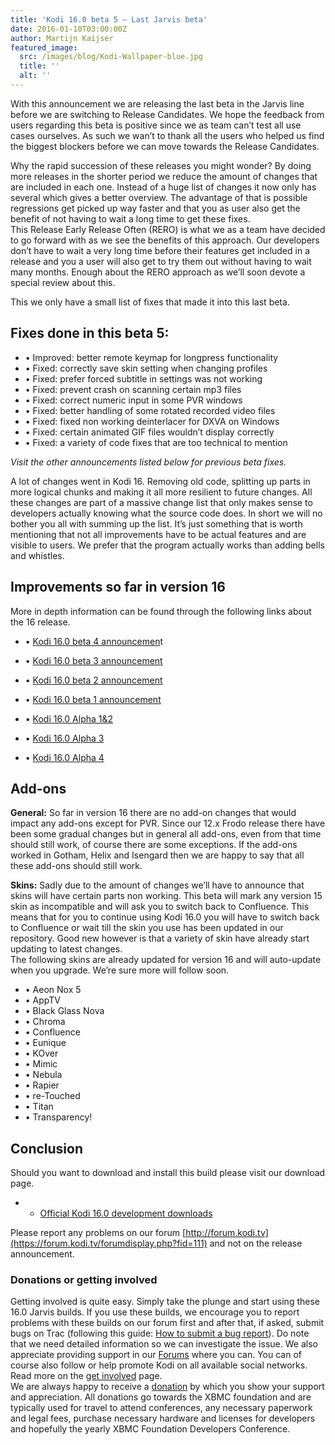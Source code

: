 ```yaml
---
title: 'Kodi 16.0 beta 5 – Last Jarvis beta'
date: 2016-01-10T03:00:00Z
author: Martijn Kaijser
featured_image:
  src: /images/blog/Kodi-Wallpaper-blue.jpg
  title: ''
  alt: ''
---
```

With this announcement we are releasing the last beta in the Jarvis line before we are switching to Release Candidates. We hope the feedback from users regarding this beta is positive since we as team can’t test all use cases ourselves. As such we wan’t to thank all the users who helped us find the biggest blockers before we can move towards the Release Candidates.

 Why the rapid succession of these releases you might wonder? By doing more releases in the shorter period we reduce the amount of changes that are included in each one. Instead of a huge list of changes it now only has several which gives a better overview. The advantage of that is possible regressions get picked up way faster and that you as user also get the benefit of not having to wait a long time to get these fixes.  
 This Release Early Release Often (RERO) is what we as a team have decided to go forward with as we see the benefits of this approach. Our developers don’t have to wait a very long time before their features get included in a release and you a user will also get to try them out without having to wait many months. Enough about the RERO approach as we’ll soon devote a special review about this.

 This we only have a small list of fixes that made it into this last beta.

 Fixes done in this beta 5:
--------------------------

 
 * • Improved: better remote keymap for longpress functionality
 * • Fixed: correctly save skin setting when changing profiles
 * • Fixed: prefer forced subtitle in settings was not working
 * • Fixed: prevent crash on scanning certain mp3 files
 * • Fixed: correct numeric input in some PVR windows
 * • Fixed: better handling of some rotated recorded video files
 * • Fixed: fixed non working deinterlacer for DXVA on Windows
 * • Fixed: certain animated GIF files wouldn’t display correctly
 * • Fixed: a variety of code fixes that are too technical to mention
 
 *Visit the other announcements listed below for previous beta fixes.*

 A lot of changes went in Kodi 16. Removing old code, splitting up parts in more logical chunks and making it all more resilient to future changes. All these changes are part of a massive change list that only makes sense to developers actually knowing what the source code does. In short we will no bother you all with summing up the list. It’s just something that is worth mentioning that not all improvements have to be actual features and are visible to users. We prefer that the program actually works than adding bells and whistles.

 Improvements so far in version 16
---------------------------------

 More in depth information can be found through the following links about the 16 release.

 
 * • [Kodi 16.0 beta 4 announcemen](/article/kodi-160-beta-4--jarvis-getting-ready-4)t
 * • [Kodi 16.0 beta 3 announcement](/article/kodi-160-beta-3--jarvis-getting-ready-3)
 * • [Kodi 16.0 beta 2 announcement](/article/kodi-160-beta-2--jarvis-getting-ready-2)
 * • [Kodi 16.0 beta 1 announcement](/article/kodi-160-beta-1-jarvis-getting-ready)
 
 
 * • [Kodi 16.0 Alpha 1&2](/article/kodi-160-alpha-1-2-jarvis-your-service)
 * • [Kodi 16.0 Alpha 3](/article/kodi-16-alpha-3)
 * • [Kodi 16.0 Alpha 4](/article/kodi-160-alpha-4-jarvis-nearing-completion)
 
 Add-ons
-------

 **General:** So far in version 16 there are no add-on changes that would impact any add-ons except for PVR. Since our 12.x Frodo release there have been some gradual changes but in general all add-ons, even from that time should still work, of course there are some exceptions. If the add-ons worked in Gotham, Helix and Isengard then we are happy to say that all these add-ons should still work.

 **Skins:** Sadly due to the amount of changes we’ll have to announce that skins will have certain parts non working. This beta will mark any version 15 skin as incompatible and will ask you to switch back to Confluence. This means that for you to continue using Kodi 16.0 you will have to switch back to Confluence or wait till the skin you use has been updated in our repository. Good new however is that a variety of skin have already start updating to latest changes.  
 The following skins are already updated for version 16 and will auto-update when you upgrade. We’re sure more will follow soon.

 
 * • Aeon Nox 5
 * • AppTV
 * • Black Glass Nova
 * • Chroma
 * • Confluence
 * • Eunique
 * • KOver
 * • Mimic
 * • Nebula
 * • Rapier
 * • re-Touched
 * • Titan
 * • Transparency!
 
 Conclusion
----------

 Should you want to download and install this build please visit our download page.

 
 * * [Official Kodi 16.0 development downloads](/download)
 
 Please report any problems on our forum [http://forum.kodi.tv](https://forum.kodi.tv/forumdisplay.php?fid=111) and not on the release announcement.

 ### Donations or getting involved

 Getting involved is quite easy. Simply take the plunge and start using these 16.0 Jarvis builds. If you use these builds, we encourage you to report problems with these builds on our forum first and after that, if asked, submit bugs on Trac (following this guide: [How to submit a bug report](https://kodi.wiki/view/HOW-TO:Submit_a_bug_report)). Do note that we need detailed information so we can investigate the issue. We also appreciate providing support in our [Forums](https://forum.kodi.tv/ "Kodi Forums") where you can. You can of course also follow or help promote Kodi on all available social networks. Read more on the [get involved](/get-involved) page.  
 We are always happy to receive a [donation](/contribute/donate "Donate") by which you show your support and appreciation. All donations go towards the XBMC foundation and are typically used for travel to attend conferences, any necessary paperwork and legal fees, purchase necessary hardware and licenses for developers and hopefully the yearly XBMC Foundation Developers Conference.

  
